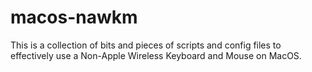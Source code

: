 macos-nawkm
===========

This is a collection of bits and pieces of scripts and config files to effectively use a Non-Apple Wireless Keyboard and Mouse on MacOS.
